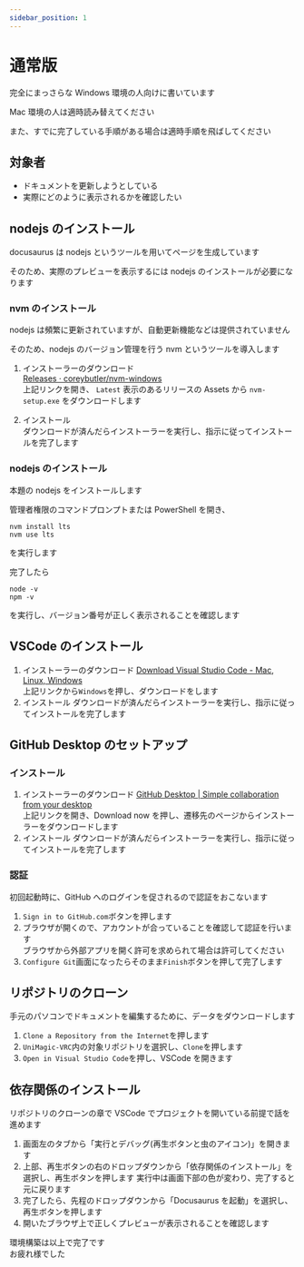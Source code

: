 ```yaml
---
sidebar_position: 1
---
```


# 通常版

完全にまっさらな Windows 環境の人向けに書いています

Mac 環境の人は適時読み替えてください

また、すでに完了している手順がある場合は適時手順を飛ばしてください

## 対象者

- ドキュメントを更新しようとしている
- 実際にどのように表示されるかを確認したい

## nodejs のインストール

docusaurus は nodejs というツールを用いてページを生成しています

そのため、実際のプレビューを表示するには nodejs のインストールが必要になります

### nvm のインストール

nodejs は頻繁に更新されていますが、自動更新機能などは提供されていません

そのため、nodejs のバージョン管理を行う nvm というツールを導入します

1. インストーラーのダウンロード  
   [Releases · coreybutler/nvm-windows](https://github.com/coreybutler/nvm-windows/releases)  
   上記リンクを開き、 `Latest` 表示のあるリリースの Assets から `nvm-setup.exe` をダウンロードします

2. インストール  
   ダウンロードが済んだらインストーラーを実行し、指示に従ってインストールを完了します

### nodejs のインストール

本題の nodejs をインストールします

管理者権限のコマンドプロンプトまたは PowerShell を開き、

```
nvm install lts
nvm use lts
```

を実行します

完了したら

```
node -v
npm -v
```

を実行し、バージョン番号が正しく表示されることを確認します

## VSCode のインストール

1. インストーラーのダウンロード
   [Download Visual Studio Code - Mac, Linux, Windows](https://code.visualstudio.com/download)  
   上記リンクから`Windows`を押し、ダウンロードをします
2. インストール
   ダウンロードが済んだらインストーラーを実行し、指示に従ってインストールを完了します

## GitHub Desktop のセットアップ

### インストール

1. インストーラーのダウンロード
   [GitHub Desktop | Simple collaboration from your desktop](https://github.com/apps/desktop?ref_cta=download+desktop&ref_loc=installing+github+desktop&ref_page=docs)  
   上記リンクを開き、Download now を押し、遷移先のページからインストーラーをダウンロードします
2. インストール
   ダウンロードが済んだらインストーラーを実行し、指示に従ってインストールを完了します

### 認証

初回起動時に、GitHub へのログインを促されるので認証をおこないます

1. `Sign in to GitHub.com`ボタンを押します
2. ブラウザが開くので、アカウントが合っていることを確認して認証を行います  
   ブラウザから外部アプリを開く許可を求められて場合は許可してください
3. `Configure Git`画面になったらそのまま`Finish`ボタンを押して完了します

## リポジトリのクローン

手元のパソコンでドキュメントを編集するために、データをダウンロードします

1. `Clone a Repository from the Internet`を押します
2. `UniMagic-VRC`内の対象リポジトリを選択し、`Clone`を押します
3. `Open in Visual Studio Code`を押し、VSCode を開きます

## 依存関係のインストール

リポジトリのクローンの章で VSCode でプロジェクトを開いている前提で話を進めます

1. 画面左のタブから「実行とデバッグ(再生ボタンと虫のアイコン)」を開きます
2. 上部、再生ボタンの右のドロップダウンから「依存関係のインストール」を選択し、再生ボタンを押します
   実行中は画面下部の色が変わり、完了すると元に戻ります
3. 完了したら、先程のドロップダウンから「Docusaurus を起動」を選択し、再生ボタンを押します
4. 開いたブラウザ上で正しくプレビューが表示されることを確認します

環境構築は以上で完了です  
お疲れ様でした
